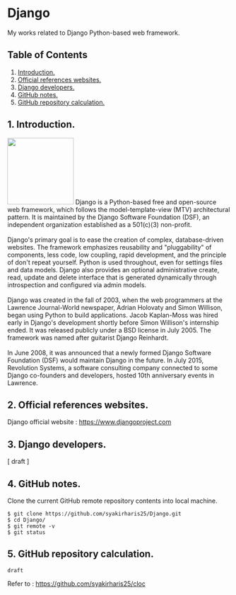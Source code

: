 # Django
My works related to Django Python-based web framework.

## Table of Contents
1. [Introduction.](#introduction)
2. [Official references websites.](#references)
3. [Django developers.](#developers)
4. [GitHub notes.](#github)
5. [GitHub repository calculation.](#calculation)

<a name="introduction"></a>
## 1. Introduction.
<img src="django.png" height="150"> 
Django is a Python-based free and open-source web framework, which follows the model-template-view (MTV) architectural pattern. It is maintained by the Django Software Foundation (DSF), an independent organization established as a 501(c)(3) non-profit.
<br /><br />
Django's primary goal is to ease the creation of complex, database-driven websites. The framework emphasizes reusability and "pluggability" of components, less code, low coupling, rapid development, and the principle of don't repeat yourself. Python is used throughout, even for settings files and data models. Django also provides an optional administrative create, read, update and delete interface that is generated dynamically through introspection and configured via admin models.
<br /><br />
Django was created in the fall of 2003, when the web programmers at the Lawrence Journal-World newspaper, Adrian Holovaty and Simon Willison, began using Python to build applications. Jacob Kaplan-Moss was hired early in Django's development shortly before Simon Willison's internship ended. It was released publicly under a BSD license in July 2005. The framework was named after guitarist Django Reinhardt.
<br /><br />
In June 2008, it was announced that a newly formed Django Software Foundation (DSF) would maintain Django in the future. In July 2015, Revolution Systems, a software consulting company connected to some Django co-founders and developers, hosted 10th anniversary events in Lawrence.

<a name="references"></a>
## 2. Official references websites. 
Django official website : https://www.djangoproject.com <br />

<a name="developers"></a>
## 3. Django developers.
[ draft ]

<a name="github"></a>
## 4. GitHub notes.
Clone the current GitHub remote repository contents into local machine.
```
$ git clone https://github.com/syakirharis25/Django.git
$ cd Django/
$ git remote -v
$ git status
```
<a name="calculation"></a>
## 5. GitHub repository calculation.
```
draft
```
Refer to : https://github.com/syakirharis25/cloc
